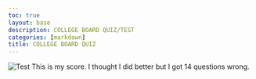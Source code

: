 ```yaml
---
toc: true
layout: base
description: COLLEGE BOARD QUIZ/TEST
categories: [markdown]
title: COLLEGE BOARD QUIZ
---
```


![Test]({{site.baseurl}}/images/bad.JPG)
This is my score. I thought I did better but I got 14 questions wrong.